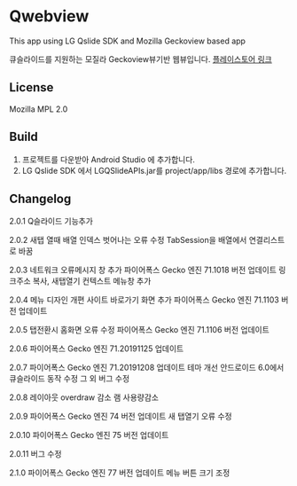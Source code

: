 # Qwebview
 
This app using LG Qslide SDK and Mozilla Geckoview based app

큐슬라이드를 지원하는 모질라 Geckoview뷰기반 웹뷰입니다.
[플레이스토어 링크](https://play.google.com/store/apps/details?id=com.jw.studio.geckodevmaster)

## License
Mozilla MPL 2.0

## Build

1. 프로젝트를 다운받아 Android Studio 에 추가합니다.
2. LG Qslide SDK 에서 LGQSlideAPIs.jar를 project/app/libs 경로에 추가합니다.

## Changelog
2.0.1
Q슬라이드 기능추가

2.0.2
새탭 열때 배열 인덱스 벗어나는 오류 수정
TabSession을 배열에서 연결리스트로 바꿈

2.0.3
네트워크 오류메시지 창 추가
파이어폭스 Gecko 엔진 71.1018 버전 업데이트
링크주소 복사, 새탭열기 컨텍스트 메뉴창 추가

2.0.4
메뉴 디자인 개편
사이트 바로가기 화면 추가
파이어폭스 Gecko 엔진 71.1103 버전 업데이트

2.0.5
탭전환시 홈화면 오류 수정
파이어폭스 Gecko 엔진 71.1106 버전 업데이트

2.0.6
파이어폭스 Gecko 엔진 71.20191125 업데이트

2.0.7
파이어폭스 Gecko 엔진 71.20191208 업데이트
테마 개선
안드로이드 6.0에서 큐슬라이드 동작 수정
그 외 버그 수정

2.0.8
레이아웃 overdraw 감소
램 사용량감소

2.0.9
파이어폭스 Gecko 엔진 74 버전 업데이트
새 탭열기 오류 수정

2.0.10
파이어폭스 Gecko 엔진 75 버전 업데이트

2.0.11
버그 수정

2.1.0
파이어폭스 Gecko 엔진 77 버전 업데이트
메뉴 버튼 크기 조정